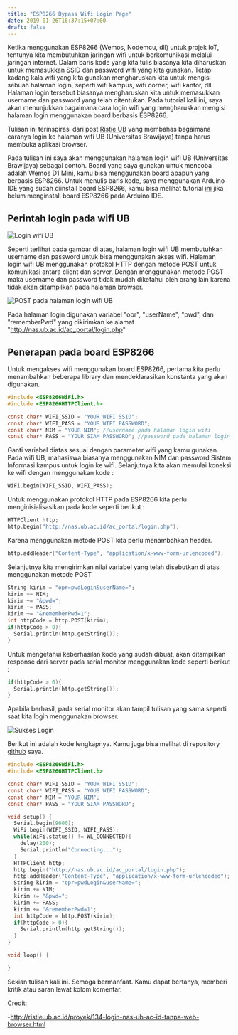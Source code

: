 ```yaml
---
title: "ESP8266 Bypass Wifi Login Page"
date: 2019-01-26T16:37:15+07:00
draft: false
---
```


Ketika menggunakan ESP8266 (Wemos, Nodemcu, dll) untuk projek IoT, tentunya kita membutuhkan jaringan wifi untuk berkomunikasi melalui jaringan internet.
Dalam baris kode yang kita tulis biasanya kita diharuskan untuk memasukkan SSID dan password wifi yang kita gunakan.
Tetapi kadang kala wifi yang kita gunakan mengharuskan kita untuk mengisi sebuah halaman login, seperti wifi kampus, wifi corner, wifi kantor, dll.
Halaman login tersebut biasanya mengharuskan kita untuk memasukkan username dan password yang telah ditentukan.
Pada tutorial kali ini, saya akan menunjukkan bagaimana cara login wifi yang mengharuskan mengisi halaman login menggunakan board berbasis ESP8266.

Tulisan ini terinspirasi dari post [Ristie UB](http://ristie.ub.ac.id/proyek/134-login-nas-ub-ac-id-tanpa-web-browser.html) yang membahas bagaimana
caranya login ke halaman wifi UB (Universitas Brawijaya) tanpa harus membuka aplikasi browser.

Pada tulisan ini saya akan menggunakan halaman login wifi UB (Universitas Brawijaya) sebagai contoh.
Board yang saya gunakan untuk mencoba adalah Wemos D1 Mini, kamu bisa menggunakan board apapun yang berbasis ESP8266.
Untuk menulis baris kode, saya menggunakan Arduino IDE yang sudah diinstall board ESP8266,
kamu bisa melihat tutorial [ini](https://github.com/esp8266/Arduino) jika belum menginstall board ESP8266 pada Arduino IDE.

## Perintah login pada wifi UB
![Login wifi UB](/image/login_nas-300x269.jpg)

Seperti terlihat pada gambar di atas, halaman login wifi UB membutuhkan username dan password untuk bisa menggunakan akses wifi.
Halaman login wifi UB menggunakan protokol HTTP dengan metode POST untuk komunikasi antara client dan server.
Dengan menggunakan metode POST maka username dan password tidak mudah diketahui oleh orang lain karena tidak akan ditampilkan pada halaman browser.

![POST pada halaman login wifi UB](/image/post-wifi-ub.jpg)

Pada halaman login digunakan variabel "opr", "userName", "pwd", dan "rememberPwd" yang dikirimkan ke alamat "http://nas.ub.ac.id/ac_portal/login.php"

## Penerapan pada board ESP8266
Untuk mengakses wifi menggunakan board ESP8266, pertama kita perlu menambahkan beberapa library dan mendeklarasikan konstanta yang akan digunakan.

```c
#include <ESP8266WiFi.h>
#include <ESP8266HTTPClient.h>

const char* WIFI_SSID = "YOUR WIFI SSID";
const char* WIFI_PASS = "YOUS WIFI PASSWORD";
const char* NIM = "YOUR NIM"; //username pada halaman login wifi
const char* PASS = "YOUR SIAM PASSWORD"; //password pada halaman login wifi
```

Ganti variabel diatas sesuai dengan parameter wifi yang kamu gunakan.
Pada wifi UB, mahasiswa biasanya menggunakan NIM dan password Sistem Informasi kampus untuk login ke wifi.
Selanjutnya kita akan memulai koneksi ke wifi dengan menggunakan kode :

```c
WiFi.begin(WIFI_SSID, WIFI_PASS);
```

Untuk menggunakan protokol HTTP pada ESP8266 kita perlu menginisialisasikan pada kode seperti berikut :

```c
HTTPClient http;
http.begin("http://nas.ub.ac.id/ac_portal/login.php");
```

Karena menggunakan metode POST kita perlu menambahkan header.

```c
http.addHeader("Content-Type", "application/x-www-form-urlencoded");
```

Selanjutnya kita mengirimkan nilai variabel yang telah disebutkan di atas menggunakan metode POST

```c
String kirim = "opr=pwdLogin&userName=";
kirim += NIM;
kirim += "&pwd=";
kirim += PASS;
kirim += "&rememberPwd=1";
int httpCode = http.POST(kirim);
if(httpCode > 0){
  Serial.println(http.getString());   
}
```

Untuk mengetahui keberhasilan kode yang sudah dibuat, akan ditampilkan response dari server pada serial monitor menggunakan kode seperti berikut :

```c
if(httpCode > 0){
  Serial.println(http.getString());   
}
```

Apabila berhasil, pada serial monitor akan tampil tulisan yang sama seperti saat kita login menggunakan browser.

![Sukses Login](/image/sukses-login.jpeg)

Berikut ini adalah kode lengkapnya. Kamu juga bisa melihat di repository [github](https://github.com/bayuabi/esp8266-auto-nas/blob/master/ESP8266_AutoNAS.ino) saya.

```c
#include <ESP8266WiFi.h>
#include <ESP8266HTTPClient.h>

const char* WIFI_SSID = "YOUR WIFI SSID";
const char* WIFI_PASS = "YOUS WIFI PASSWORD";
const char* NIM = "YOUR NIM";
const char* PASS = "YOUR SIAM PASSWORD";

void setup() {
  Serial.begin(9600);
  WiFi.begin(WIFI_SSID, WIFI_PASS);
  while(WiFi.status() != WL_CONNECTED){
    delay(200);
    Serial.println("Connecting...");
  }
  HTTPClient http;
  http.begin("http://nas.ub.ac.id/ac_portal/login.php");
  http.addHeader("Content-Type", "application/x-www-form-urlencoded");
  String kirim = "opr=pwdLogin&userName=";
  kirim += NIM;
  kirim += "&pwd=";
  kirim += PASS;
  kirim += "&rememberPwd=1";
  int httpCode = http.POST(kirim);
  if(httpCode > 0){
    Serial.println(http.getString());   
  }
}

void loop() {

}
```

Sekian tulisan kali ini. Semoga bermanfaat.
Kamu dapat bertanya, memberi kritik atau saran lewat kolom komentar.

Credit:

-http://ristie.ub.ac.id/proyek/134-login-nas-ub-ac-id-tanpa-web-browser.html
